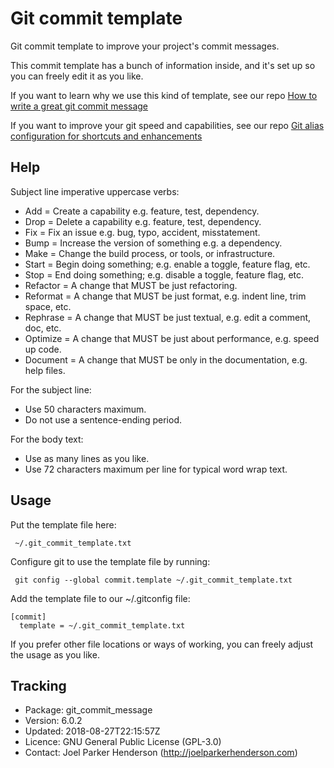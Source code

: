 # Git commit template

Git commit template to improve your project's commit messages.

This commit template has a bunch of information inside,
and it's set up so you can freely edit it as you like.

If you want to learn why we use this kind of template,
see our repo [How to write a great git commit message](https://github.com/joelparkerhenderson/git_commit_message)

If you want to improve your git speed and capabilities,
see our repo  [Git alias configuration for shortcuts and enhancements](https://github.com/gitalias/gitalias)


## Help ##

Subject line imperative uppercase verbs:

  * Add = Create a capability e.g. feature, test, dependency.
  * Drop = Delete a capability e.g. feature, test, dependency.
  * Fix = Fix an issue e.g. bug, typo, accident, misstatement.
  * Bump = Increase the version of something e.g. a dependency.
  * Make = Change the build process, or tools, or infrastructure.
  * Start = Begin doing something; e.g. enable a toggle, feature flag, etc.
  * Stop = End doing something; e.g. disable a toggle, feature flag, etc.
  * Refactor = A change that MUST be just refactoring.
  * Reformat = A change that MUST be just format, e.g. indent line, trim space, etc.
  * Rephrase = A change that MUST be just textual, e.g. edit a comment, doc, etc.
  * Optimize = A change that MUST be just about performance, e.g. speed up code.
  * Document = A change that MUST be only in the documentation, e.g. help files.

For the subject line:
  * Use 50 characters maximum.
  * Do not use a sentence-ending period.

For the body text:
  * Use as many lines as you like.
  * Use 72 characters maximum per line for typical word wrap text.


## Usage ##

Put the template file here:

     ~/.git_commit_template.txt

Configure git to use the template file by running:

     git config --global commit.template ~/.git_commit_template.txt

Add the template file to our ~/.gitconfig file:

    [commit]
      template = ~/.git_commit_template.txt

If you prefer other file locations or ways of working,
you can freely adjust the usage as you like.


## Tracking ##

* Package: git_commit_message
* Version: 6.0.2
* Updated: 2018-08-27T22:15:57Z
* Licence: GNU General Public License (GPL-3.0)
* Contact: Joel Parker Henderson (http://joelparkerhenderson.com)
